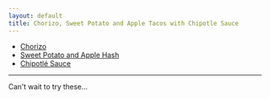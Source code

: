 ```yaml
---
layout: default
title: Chorizo, Sweet Potato and Apple Tacos with Chipotle Sauce
---
```


* [Chorizo](/base_layers/chorizo.md)
* [Sweet Potato and Apple Hash](/mixins/sweet_potato_and_apple_hash.md)
* [Chipotlé Sauce](/condiments/chipotle_sauce.md)

---
Can't wait to try these...
